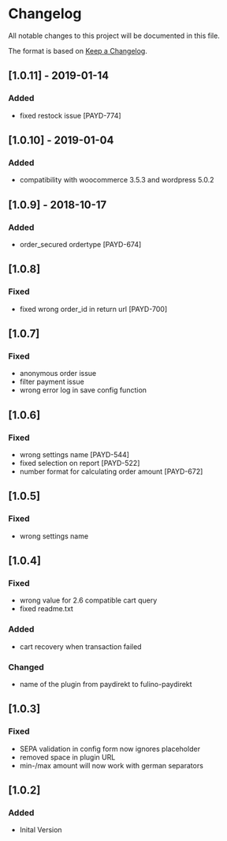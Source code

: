 # Changelog
All notable changes to this project will be documented in this file.

The format is based on [Keep a Changelog](http://keepachangelog.com/en/1.0.0/).

## [1.0.11] - 2019-01-14
### Added
- fixed restock issue [PAYD-774]

## [1.0.10] - 2019-01-04
### Added
- compatibility with woocommerce 3.5.3 and wordpress 5.0.2

## [1.0.9] - 2018-10-17
### Added
- order_secured ordertype [PAYD-674]

## [1.0.8]
### Fixed
- fixed wrong order_id in return url [PAYD-700]

## [1.0.7]
### Fixed
- anonymous order issue
- filter payment issue
- wrong error log in save config function

## [1.0.6]
### Fixed
- wrong settings name [PAYD-544]
- fixed selection on report [PAYD-522]
- number format for calculating order amount [PAYD-672]

## [1.0.5]
### Fixed
- wrong settings name

## [1.0.4]
### Fixed
- wrong value for 2.6 compatible cart query
- fixed readme.txt
### Added
- cart recovery when transaction failed
### Changed
- name of the plugin from paydirekt to fulino-paydirekt

## [1.0.3]
### Fixed
- SEPA validation in config form now ignores placeholder
- removed space in plugin URL
- min-/max amount will now work with german separators

## [1.0.2]
### Added
- Inital Version
